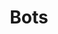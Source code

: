 ---
title: Bots
excerpt: ''
deprecated: false
hidden: false
metadata:
  title: ''
  description: ''
  robots: index
next:
  description: ''
---